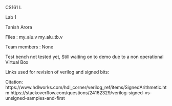 CS161 L
<p>Lab 1</p> 
<p>Tanish Arora</p>
<p>Files : my_alu.v
        my_alu_tb.v
</p>
<p>Team members :  None </p>
<p>Test bench not tested yet, Still waiting on to demo due to a non operational Virtual Box 
</p>

<p>Links used for revision of verilog and signed bits: 
</p>
<p>Citation: https://www.hdlworks.com/hdl_corner/verilog_ref/items/SignedArithmetic.htm
          https://stackoverflow.com/questions/24162329/verilog-signed-vs-unsigned-samples-and-first
